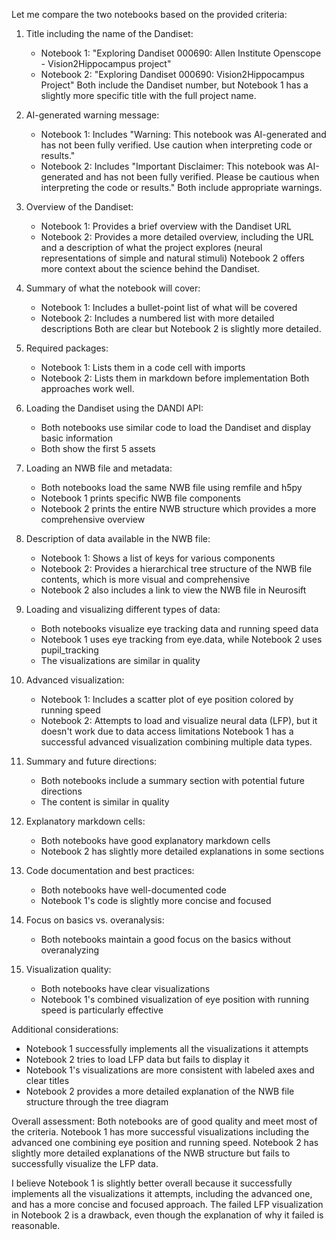 Let me compare the two notebooks based on the provided criteria:

1. Title including the name of the Dandiset:
   - Notebook 1: "Exploring Dandiset 000690: Allen Institute Openscope - Vision2Hippocampus project"
   - Notebook 2: "Exploring Dandiset 000690: Vision2Hippocampus Project"
   Both include the Dandiset number, but Notebook 1 has a slightly more specific title with the full project name.

2. AI-generated warning message:
   - Notebook 1: Includes "Warning: This notebook was AI-generated and has not been fully verified. Use caution when interpreting code or results."
   - Notebook 2: Includes "Important Disclaimer: This notebook was AI-generated and has not been fully verified. Please be cautious when interpreting the code or results."
   Both include appropriate warnings.

3. Overview of the Dandiset:
   - Notebook 1: Provides a brief overview with the Dandiset URL
   - Notebook 2: Provides a more detailed overview, including the URL and a description of what the project explores (neural representations of simple and natural stimuli)
   Notebook 2 offers more context about the science behind the Dandiset.

4. Summary of what the notebook will cover:
   - Notebook 1: Includes a bullet-point list of what will be covered
   - Notebook 2: Includes a numbered list with more detailed descriptions
   Both are clear but Notebook 2 is slightly more detailed.

5. Required packages:
   - Notebook 1: Lists them in a code cell with imports
   - Notebook 2: Lists them in markdown before implementation
   Both approaches work well.

6. Loading the Dandiset using the DANDI API:
   - Both notebooks use similar code to load the Dandiset and display basic information
   - Both show the first 5 assets

7. Loading an NWB file and metadata:
   - Both notebooks load the same NWB file using remfile and h5py
   - Notebook 1 prints specific NWB file components
   - Notebook 2 prints the entire NWB structure which provides a more comprehensive overview

8. Description of data available in the NWB file:
   - Notebook 1: Shows a list of keys for various components
   - Notebook 2: Provides a hierarchical tree structure of the NWB file contents, which is more visual and comprehensive
   - Notebook 2 also includes a link to view the NWB file in Neurosift

9. Loading and visualizing different types of data:
   - Both notebooks visualize eye tracking data and running speed data
   - Notebook 1 uses eye tracking from eye.data, while Notebook 2 uses pupil_tracking
   - The visualizations are similar in quality

10. Advanced visualization:
    - Notebook 1: Includes a scatter plot of eye position colored by running speed
    - Notebook 2: Attempts to load and visualize neural data (LFP), but it doesn't work due to data access limitations
    Notebook 1 has a successful advanced visualization combining multiple data types.

11. Summary and future directions:
    - Both notebooks include a summary section with potential future directions
    - The content is similar in quality

12. Explanatory markdown cells:
    - Both notebooks have good explanatory markdown cells
    - Notebook 2 has slightly more detailed explanations in some sections

13. Code documentation and best practices:
    - Both notebooks have well-documented code
    - Notebook 1's code is slightly more concise and focused

14. Focus on basics vs. overanalysis:
    - Both notebooks maintain a good focus on the basics without overanalyzing

15. Visualization quality:
    - Both notebooks have clear visualizations
    - Notebook 1's combined visualization of eye position with running speed is particularly effective

Additional considerations:
- Notebook 1 successfully implements all the visualizations it attempts
- Notebook 2 tries to load LFP data but fails to display it
- Notebook 1's visualizations are more consistent with labeled axes and clear titles
- Notebook 2 provides a more detailed explanation of the NWB file structure through the tree diagram

Overall assessment:
Both notebooks are of good quality and meet most of the criteria. Notebook 1 has more successful visualizations including the advanced one combining eye position and running speed. Notebook 2 has slightly more detailed explanations of the NWB structure but fails to successfully visualize the LFP data. 

I believe Notebook 1 is slightly better overall because it successfully implements all the visualizations it attempts, including the advanced one, and has a more concise and focused approach. The failed LFP visualization in Notebook 2 is a drawback, even though the explanation of why it failed is reasonable.